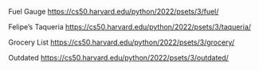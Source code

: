 Fuel Gauge https://cs50.harvard.edu/python/2022/psets/3/fuel/

Felipe’s Taqueria https://cs50.harvard.edu/python/2022/psets/3/taqueria/

Grocery List https://cs50.harvard.edu/python/2022/psets/3/grocery/

Outdated https://cs50.harvard.edu/python/2022/psets/3/outdated/

